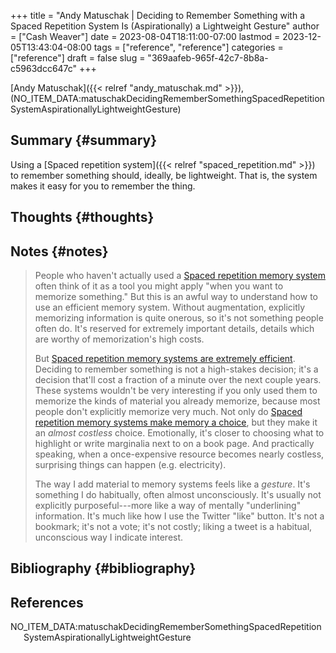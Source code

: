 +++
title = "Andy Matuschak | Deciding to Remember Something with a Spaced Repetition System Is (Aspirationally) a Lightweight Gesture"
author = ["Cash Weaver"]
date = 2023-08-04T18:11:00-07:00
lastmod = 2023-12-05T13:43:04-08:00
tags = ["reference", "reference"]
categories = ["reference"]
draft = false
slug = "369aafeb-965f-42c7-8b8a-c5963dcc647c"
+++

[Andy Matuschak]({{< relref "andy_matuschak.md" >}}), (NO_ITEM_DATA:matuschakDecidingRememberSomethingSpacedRepetitionSystemAspirationallyLightweightGesture)


## Summary {#summary}

Using a [Spaced repetition system]({{< relref "spaced_repetition.md" >}}) to remember something should, ideally, be lightweight. That is, the system makes it easy for you to remember the thing.


## Thoughts {#thoughts}


## Notes {#notes}

> People who haven't actually used a [Spaced repetition memory system](https://notes.andymatuschak.org/z2D1qPwddPktBjpNuwYFVva) often think of it as a tool you might apply "when you want to memorize something." But this is an awful way to understand how to use an efficient memory system. Without augmentation, explicitly memorizing information is quite onerous, so it's not something people often do. It's reserved for extremely important details, details which are worthy of memorization's high costs.
>
> But [Spaced repetition memory systems are extremely efficient](https://notes.andymatuschak.org/z64yjxVfMvJTSAjWFpyEtnA). Deciding to remember something is not a high-stakes decision; it's a decision that'll cost a fraction of a minute over the next couple years. These systems wouldn't be very interesting if you only used them to memorize the kinds of material you already memorize, because most people don't explicitly memorize very much. Not only do [Spaced repetition memory systems make memory a choice](https://notes.andymatuschak.org/zSTqsQ4ATXB61k3Z43TforN), but they make it an _almost costless_ choice. Emotionally, it's closer to choosing what to highlight or write marginalia next to on a book page. And practically speaking, when a once-expensive resource becomes nearly costless, surprising things can happen (e.g. electricity).
>
> The way I add material to memory systems feels like a _gesture_. It's something I do habitually, often almost unconsciously. It's usually not explicitly purposeful---more like a way of mentally "underlining" information. It's much like how I use the Twitter "like" button. It's not a bookmark; it's not a vote; it's not costly; liking a tweet is a habitual, unconscious way I indicate interest.


## Bibliography {#bibliography}

## References

<style>.csl-entry{text-indent: -1.5em; margin-left: 1.5em;}</style><div class="csl-bib-body">
  <div class="csl-entry">NO_ITEM_DATA:matuschakDecidingRememberSomethingSpacedRepetitionSystemAspirationallyLightweightGesture</div>
</div>
